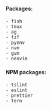 #### Packages:
    - fish
    - tmux
    - ag
    - fzf
    - pyenv
    - nvm
    - gvm
    - neovim

#### NPM packages:
    - tslint
    - eslint
    - prettier
    - tern
